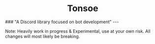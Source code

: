 <h1 align="center">
    Tonsoe
</h1>
### "A Discord library focused on bot development"
---

Note: Heavily work in progress & Experimental, use at your own risk. All changes will most likely be breaking.
